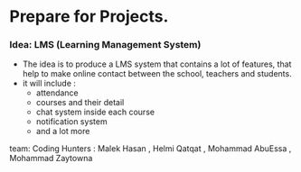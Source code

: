 # Prepare for Projects.
### Idea: LMS (Learning Management System)
- The idea is to produce a LMS system that contains a lot of features, that help to make online contact between the school, teachers and students.
- it will include : 
  - attendance
  - courses and their detail
  - chat system inside each course
  - notification system
  - and a lot more
 

team:
Coding Hunters : Malek Hasan , Helmi Qatqat , Mohammad AbuEssa , Mohammad Zaytowna
